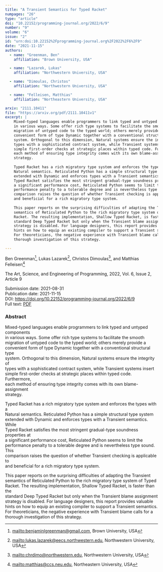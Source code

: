 ```yaml
---
title: "A Transient Semantics for Typed Racket"
numpages: "26"
type: "article"
doi: "10.22152/programming-journal.org/2022/6/9"
number: "9"
volume: "6"
issue: "2"
id: "urn:doi:10.22152%2Fprogramming-journal.org%2F2022%2F6%2F9"
date: "2021-11-15"
authors: 
  - name: "Greenman, Ben"
    affiliation: "Brown University, USA"

  - name: "Lazarek, Lukas"
    affiliation: "Northwestern University, USA"

  - name: "Dimoulas, Christos"
    affiliation: "Northwestern University, USA"

  - name: "Felleisen, Matthias"
    affiliation: "Northeastern University, USA"

arxiv: "2111.10411"
file: "https://arxiv.org/pdf/2111.10411v1"
excerpt: |
    Mixed-typed languages enable programmers to link typed and untyped components  
    in various ways. Some offer rich type systems to facilitate the smooth  
    migration of untyped code to the typed world; others merely provide a  
    convenient form of type Dynamic together with a conventional structural type  
    system. Orthogonal to this dimension, Natural systems ensure the integrity of  
    types with a sophisticated contract system, while Transient systems insert  
    simple first-order checks at strategic places within typed code. Furthermore,  
    each method of ensuring type integrity comes with its own blame-assignment  
    strategy.  
      
    Typed Racket has a rich migratory type system and enforces the types with a  
    Natural semantics. Reticulated Python has a simple structural type system  
    extended with Dynamic and enforces types with a Transient semantics. While  
    Typed Racket satisfies the most stringent gradual-type soundness properties at  
    a significant performance cost, Reticulated Python seems to limit the  
    performance penalty to a tolerable degree and is nevertheless type sound. This  
    comparison raises the question of whether Transient checking is applicable to  
    and beneficial for a rich migratory type system.  
      
    This paper reports on the surprising difficulties of adapting the Transient  
    semantics of Reticulated Python to the rich migratory type system of Typed  
    Racket. The resulting implementation, Shallow Typed Racket, is faster than the  
    standard Deep Typed Racket but only when the Transient blame assignment  
    strategy is disabled. For language designers, this report provides valuable  
    hints on how to equip an existing compiler to support a Transient semantics.  
    For theoreticians, the negative experience with Transient blame calls for a  
    thorough investigation of this strategy.

---
```

Ben Greenman[^1], Lukas Lazarek[^2], Christos Dimoulas[^3], and Matthias Felleisen[^4]

The Art, Science, and Engineering of Programming, 2022, Vol. 6, Issue 2, Article 9

Submission date: 2021-08-31  
Publication date: 2021-11-15  
DOI: <https://doi.org/10.22152/programming-journal.org/2022/6/9>  
Full text: [PDF](https://arxiv.org/pdf/2111.10411v1)  


### Abstract

Mixed-typed languages enable programmers to link typed and untyped components  
in various ways. Some offer rich type systems to facilitate the smooth  
migration of untyped code to the typed world; others merely provide a  
convenient form of type Dynamic together with a conventional structural type  
system. Orthogonal to this dimension, Natural systems ensure the integrity of  
types with a sophisticated contract system, while Transient systems insert  
simple first-order checks at strategic places within typed code. Furthermore,  
each method of ensuring type integrity comes with its own blame-assignment  
strategy.  
  
Typed Racket has a rich migratory type system and enforces the types with a  
Natural semantics. Reticulated Python has a simple structural type system  
extended with Dynamic and enforces types with a Transient semantics. While  
Typed Racket satisfies the most stringent gradual-type soundness properties at  
a significant performance cost, Reticulated Python seems to limit the  
performance penalty to a tolerable degree and is nevertheless type sound. This  
comparison raises the question of whether Transient checking is applicable to  
and beneficial for a rich migratory type system.  
  
This paper reports on the surprising difficulties of adapting the Transient  
semantics of Reticulated Python to the rich migratory type system of Typed  
Racket. The resulting implementation, Shallow Typed Racket, is faster than the  
standard Deep Typed Racket but only when the Transient blame assignment  
strategy is disabled. For language designers, this report provides valuable  
hints on how to equip an existing compiler to support a Transient semantics.  
For theoreticians, the negative experience with Transient blame calls for a  
thorough investigation of this strategy.


[^1]: <mailto:benjaminlgreenman@gmail.com>, Brown University, USA
[^2]: <mailto:lukas.lazarek@eecs.northwestern.edu>, Northwestern University, USA
[^3]: <mailto:chrdimo@northwestern.edu>, Northwestern University, USA
[^4]: <mailto:matthias@ccs.neu.edu>, Northeastern University, USA
